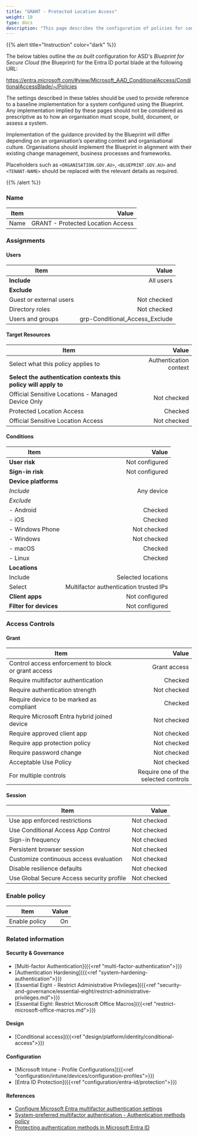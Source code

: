 ```yaml
---
title: "GRANT - Protected Location Access"
weight: 10
type: docs
description: "This page describes the configuration of policies for conditional access within Microsoft Entra ID associated with systems built according to the guidance provided by ASD's Blueprint for Secure Cloud."
---
```


{{% alert title="Instruction" color="dark" %}}
 
The below tables outline the *as built* configuration for ASD's *Blueprint for Secure Cloud* (the Blueprint) for the Entra ID portal blade at the following URL:

https://entra.microsoft.com/#view/Microsoft_AAD_ConditionalAccess/ConditionalAccessBlade/~/Policies
 
The settings described in these tables should be used to provide reference to a baseline implementation for a system configured using the Blueprint. Any implementation implied by these pages should not be considered as prescriptive as to how an organisation must scope, build, document, or assess a system.

Implementation of the guidance provided by the Blueprint will differ depending on an organisation’s operating context and organisational culture. Organisations should implement the Blueprint in alignment with their existing change management, business processes and frameworks.

Placeholders such as `<ORGANISATION.GOV.AU>`, `<BLUEPRINT.GOV.AU>` and `<TENANT-NAME>` should be replaced with the relevant details as required.
 
{{% /alert %}}

### Name

| Item |                             Value |
| ---- | --------------------------------: |
| Name | GRANT - Protected Location Access |

### Assignments

#### Users

| Item                    |                          Value |
| ----------------------- | -----------------------------: |
| **Include**             |                      All users |
| **Exclude**             |                                |
| Guest or external users |                    Not checked |
| Directory roles         |                    Not checked |
| Users and groups        | grp-Conditional_Access_Exclude |

#### Target Resources

| Item                                                             |                  Value |
| ---------------------------------------------------------------- | ---------------------: |
| Select what this policy applies to                               | Authentication context |
| **Select the authentication contexts this policy will apply to** |                        |
| Official Sensitive Locations - Managed Device Only               |            Not checked |
| Protected Location Access                                        |                Checked |
| Official Sensitive Location Access                               |            Not checked |

#### Conditions

| Item                   |                                  Value |
| ---------------------- | -------------------------------------: |
| **User risk**          |                         Not configured |
| **Sign-in risk**       |                         Not configured |
| **Device platforms**   |                                        |
| *Include*              |                             Any device |
| *Exclude*              |                                        |
| - Android              |                                Checked |
| - iOS                  |                                Checked |
| - Windows Phone        |                            Not checked |
| - Windows              |                            Not checked |
| - macOS                |                                Checked |
| - Linux                |                                Checked |
| **Locations**          |                                        |
| Include                |                     Selected locations |
| Select                 | Multifactor authentication trusted IPs |
| **Client apps**        |                         Not configured |
| **Filter for devices** |                         Not configured |

### Access Controls

#### Grant

| Item                                                |                                Value |
| --------------------------------------------------- | -----------------------------------: |
| Control access enforcement to block or grant access |                         Grant access |
| Require multifactor authentication                  |                              Checked |
| Require authentication strength                     |                          Not checked |
| Require device to be marked as compliant            |                              Checked |
| Require Microsoft Entra hybrid joined device        |                          Not checked |
| Require approved client app                         |                          Not checked |
| Require app protection policy                       |                          Not checked |
| Require password change                             |                          Not checked |
| Acceptable Use Policy                               |                          Not checked |
| For multiple controls                               | Require one of the selected controls |

#### Session

| Item                                      |       Value |
| ----------------------------------------- | ----------: |
| Use app enforced restrictions             | Not checked |
| Use Conditional Access App Control        | Not checked |
| Sign-in frequency                         | Not checked |
| Persistent browser session                | Not checked |
| Customize continuous access evaluation    | Not checked |
| Disable resilience defaults               | Not checked |
| Use Global Secure Access security profile | Not checked |

### Enable policy

| Item          | Value |
| ------------- | ----: |
| Enable policy |    On |

### Related information

#### Security & Governance

* [Multi-factor Authentication]({{<ref "multi-factor-authentication">}})
* [Authentication Hardening]({{<ref "system-hardening-authentication">}})
* [Essential Eight - Restrict Administrative Privileges]({{<ref "security-and-governance/essential-eight/restrict-administrative-privileges.md">}})
* [Essential Eight: Restrict Microsoft Office Macros]({{<ref "restrict-microsoft-office-macros.md">}})

#### Design

* [Conditional access]({{<ref "design/platform/identity/conditional-access">}})

#### Configuration

* [Microsoft Intune - Profile Configurations]({{<ref "configuration/intune/devices/configuration-profiles">}})
* [Entra ID Protection]({{<ref "configuration/entra-id/protection">}})

#### References

* [Configure Microsoft Entra multifactor authentication settings](https://learn.microsoft.comentra/identity/authentication/howto-mfa-mfasettings)
* [System-preferred multifactor authentication - Authentication methods policy](https://learn.microsoft.com/entra/identity/authentication/concept-system-preferred-multifactor-authentication)
* [Protecting authentication methods in Microsoft Entra ID](https://learn.microsoft.com/entra/identity/authentication/concept-authentication-default-enablement)

